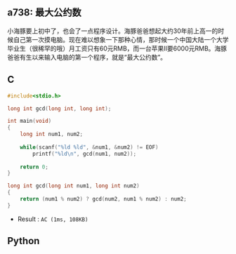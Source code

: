 ## a738: 最大公约数
小海豚要上初中了，也会了一点程序设计。海豚爸爸想起大约30年前上高一的时候自己第一次摸电脑。现在难以想象一下那种心情，那时候一个中国大陆一个大学毕业生（很稀罕的哦）月工资只有60元RMB，而一台苹果II要6000元RMB。海豚爸爸有生以来输入电脑的第一个程序，就是“最大公约数”。

## C
```C
#include<stdio.h>

long int gcd(long int, long int);

int main(void)
{
	long int num1, num2;
	
	while(scanf("%ld %ld", &num1, &num2) != EOF)
		printf("%ld\n", gcd(num1, num2));
	
	return 0;
}

long int gcd(long int num1, long int num2)
{
	return (num1 % num2) ? gcd(num2, num1 % num2) : num2;
}
```
 * Result : `AC (1ms, 108KB)`

## Python
